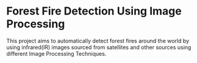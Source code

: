 # Forest Fire Detection Using Image Processing

This project aims to automatically detect forest fires
around the world by using infrared(IR) images sourced from
satellites and other sources using different Image Processing
Techniques.
